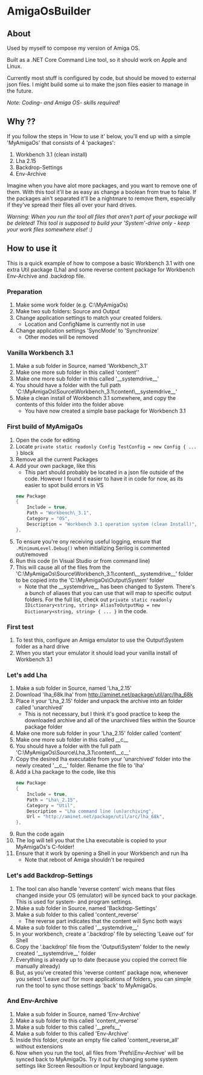# AmigaOsBuilder

## About
Used by myself to compose my version of Amiga OS.

Built as a .NET Core Command Line tool, so it should work on Apple and Linux.

Currently most stuff is configured by code, but should be moved to external json files. I might build some ui to make the json files easier to manage in the future.

*Note: Coding- and Amiga OS- skills required!*

## Why ??
If you follow the steps in 'How to use it' below, you'll end up with a simple 'MyAmigaOs' that consists of 4 'packages':
1. Workbench 3.1 (clean install)
1. Lha 2.15
1. Backdrop-Settings
1. Env-Archive

Imagine when you have alot more packages, and you want to remove one of them. With this tool it'll be as easy as change a boolean from true to false. If the packages ain't separated it'll be a nightmare to remove them, especially if they've spread their files all over your hard drives.

_*Warning: When you run the tool all files that aren't part of your package will be deleted! This tool is supposed to build your 'System'-drive only - keep your work files somewhere else! :)*_

## How to use it
This is a quick example of how to compose a basic Workbench 3.1 with one extra Util package (Lha) and some reverse content package for Workbench Env-Archive and .backdrop file.

### Preparation
1. Make some work folder (e.g. C:\MyAmigaOs)
1. Make two sub folders: Source and Output
1. Change application settings to match your created folders.
    - Location and ConfigName is currently not in use
1. Change application settings 'SyncMode' to 'Synchronize'
    - Other modes will be removed

### Vanilla Workbench 3.1
1. Make a sub folder in Source, named 'Workbench\_3.1'
1. Make one more sub folder in this called 'content''
1. Make one more sub folder in this called '\_\_systemdrive\_\_'
1. You should have a folder with the full path 'C:\MyAmigaOs\Source\Workbench\_3.1\content\\_\_systemdrive\_\_'
1. Make a clean install of Workbench 3.1 somewhere, and copy the contents of this folder into the folder above
    - You have now created a simple base package for Workbench 3.1

### First build of MyAmigaOs
1. Open the code for editing
1. Locate `private static readonly Config TestConfig = new Config { ... }` block
1. Remove all the current Packages
1. Add your own package, like this
    - This part should probably be located in a json file outside of the code. However I found it easier to have it in code for now, as its easier to spot build errors in VS
    ```csharp
    new Package
    {
        Include = true,
        Path = "Workbench\_3.1",
        Category = "OS",
        Description = "Workbench 3.1 operation system (clean Install)",
    },
    ```
1. To ensure you're ony receiving useful logging, ensure that `.MinimumLevel.Debug()` when initializing Serilog is commented out/removed
1. Run this code (in Visual Studio or from command line)
1. This will cause all of the files from the 'C:\MyAmigaOs\Source\Workbench_3.1\content\\_\_systemdrive\_\_'  folder to be copied into the 'C:\MyAmigaOs\Output\System' folder
    - Note that the \_\_systemdrive\_\_ has been changed to System. There's a bunch of aliases that you can use that will map to specific output folders. For the full list, check out `private static readonly IDictionary<string, string> AliasToOutputMap = new Dictionary<string, string> { ... }` in the code.

### First test
1. To test this, configure an Amiga emulator to use the Output\\System folder as a hard drive
1. When you start your emulator it should load your vanilla install of Workbench 3.1

### Let's add Lha
1. Make a sub folder in Source, named 'Lha\_2.15'
1. Download 'lha_68k.lha' from http://aminet.net/package/util/arc/lha_68k
1. Place it your 'Lha\_2.15' folder and unpack the archive into an folder called 'unarchived'
    - This is not necessary, but I think it's good practice to keep the downloaded archive and all of the unarchived files within the Source package folder
1. Make one more sub folder in your 'Lha\_2.15' folder called 'content'
1. Make one more sub folder in this called \_\_c\_\_
1. You should have a folder with the full path 'C:\MyAmigaOs\Source\Lha\_3.1\content\\_\_c\_\_'
1. Copy the desired lha executable from your 'unarchived' folder into the newly created '\_\_c\_\_' folder. Rename the file to 'lha'
1. Add a Lha package to the code, like this
    ```csharp
    new Package
    {
        Include = true,
        Path = "Lha\_2.15",
        Category = "Util",
        Description = "Lha command line (un)archiving",
        Url = "http://aminet.net/package/util/arc/lha_68k",
    },
    ```
1. Run the code again
1. The log will tell you that the Lha executable is copied to your MyAmigaOs's C-folder!
1. Ensure that it work by opening a Shell in your Workbench and run lha
    - Note that reboot of Amiga shouldn't be required

### Let's add Backdrop-Settings
1. The tool can also handle 'reverse content' wich means that files changed inside your OS (emulator) will be synced back to your package. This is used for system- and program settings.
1. Make a sub folder in Source, named 'Backdrop-Settings'
1. Make a sub folder to this called 'content_reverse'
    - The reverse part indicates that the content will Sync both ways
1. Make a sub folder to this called '\_\_systemdrive\_\_'
1. In your workbench, create a '.backdrop' file by selecting 'Leave out' for Shell
1. Copy the '.backdrop' file from the 'Output\System' folder to the newly created '\_\_systemdrive\_\_' folder
1. Everything is already up to date (because you copied the correct file manually already)
1. But, as you've created this 'reverse content' package now, whenever you select 'Leave out' for more applications of folders, you can simple run the tool to sync those settings 'back' to MyAmigaOs.

### And Env-Archive
1. Make a sub folder in Source, named 'Env-Archive'
1. Make a sub folder to this called 'content_reverse'
1. Make a sub folder to this called '\_\_prefs\_\_'
1. Make a sub folder to this called 'Env-Archive'
1. Inside this folder, create an empty file called 'content_reverse_all' without extensions
1. Now when you run the tool, all files from 'Prefs\\Env-Archive' will be synced back to MyAmigaOs. Try it out by changing some system settings like Screen Resoultion or Input keyboard language.
